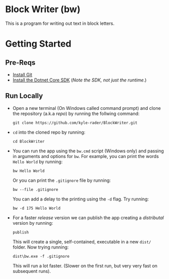 # Block Writer (bw)

This is a program for writing out text in block letters.

# Getting Started

## Pre-Reqs
* [Install Git](https://git-scm.com/downloads)
* [Install the Dotnet Core SDK](https://dotnet.microsoft.com/download) (_Note the SDK, not just the runtime_.)

## Run Locally
* Open a new terminal (On Windows called command prompt) and clone the repository (a.k.a _repo_) by running the follwing command:
   ```
   git clone https://github.com/kyle-rader/BlockWriter.git
   ```

* `cd` into the cloned repo by running:
   ```
   cd BlockWriter
   ```

* You can run the app using the `bw.cmd` script (Windows only) and passing in arguments and options for `bw`. For example, you can print the words `Hello World` by running:
   ```
   bw Hello World
   ```
   Or you can print the `.gitignore` file by running:
   ```
   bw --file .gitignore
   ```
   You can add a delay to the printing using the `-d` flag. Try running:
   ```
   bw -d 175 Hello World
   ```

* For a faster _release_ version we can publish the app creating a _distributal_ version by running:
   ```
   publish
   ```
   This will create a single, self-contained, executable in a new `dist/` folder. Now trying running:
   ```
   dist\bw.exe -f .gitignore
   ```
   This will run a lot faster. (Slower on the first run, but very very fast on subsequent runs).

